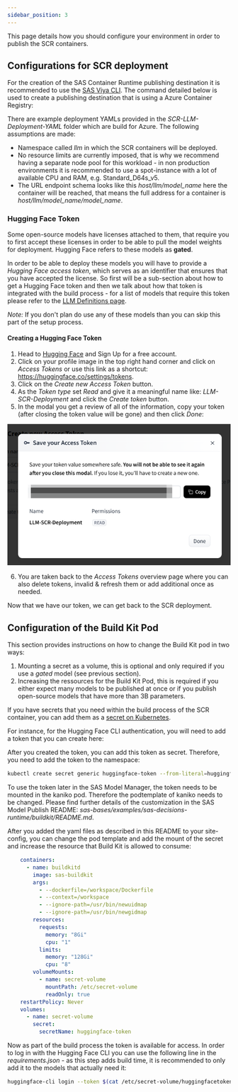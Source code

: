 ```yaml
---
sidebar_position: 3
---
```


This page details how you should configure your environment in order to publish the SCR containers.

## Configurations for SCR deployment

For the creation of the SAS Container Runtime publishing destination it is recommended to use the [SAS Viya CLI](https://go.documentation.sas.com/doc/en/sasadmincdc/default/calcli/titlepage.htm). The command detailed below is used to create a publishing destination that is using a Azure Container Registry:

There are example deployment YAMLs provided in the *SCR-LLM-Deployment-YAML* folder which are build for Azure. The following assumptions are made:

-   Namespace called *llm* in which the SCR containers will be deployed.
-   No resource limits are currently imposed, that is why we recommend having a separate node pool for this workload - in non production environments it is recommended to use a spot-instance with a lot of available CPU and RAM, e.g. Standard_D64s_v5.
-   The URL endpoint schema looks like this *host/llm/model_name* here the container will be reached, that means the full address for a container is *host/llm/model_name/model_name*.

### Hugging Face Token

Some open-source models have licenses attached to them, that require you to first accept these licenses in order to be able to pull the model weights for deployment. Hugging Face refers to these models as **gated**.

In order to be able to deploy these models you will have to provide a *Hugging Face access token*, which serves as an identifier that ensures that you have accepted the license. So first will be a sub-section about how to get a Hugging Face token and then we talk about how that token is integrated with the build process - for a list of models that require this token please refer to the [LLM Definitions page](LLM-Definitions.md).

*Note:* If you don't plan do use any of these models than you can skip this part of the setup process.

#### Creating a Hugging Face Token

1.   Head to [Hugging Face](huggingface.co) and Sign Up for a free account.
2.   Click on your profile image in the top right hand corner and click on *Access Tokens* or use this link as a shortcut: https://huggingface.co/settings/tokens.
3.   Click on the *Create new Access Token* button.
4.   As the *Token type* set *Read* and give it a meaningful name like: *LLM-SCR-Deployment* and click the *Create token* button.
5.   In the modal you get a review of all of the information, copy your token (after closing the token value will be gone) and then click *Done*:

![Hugging Face Token](../../static/Hugging-Face-Token.png)

6.   You are taken back to the *Access Tokens* overview page where you can also delete tokens, invalid & refresh them or add additional once as needed.

Now that we have our token, we can get back to the SCR deployment.

## Configuration of the Build Kit Pod

This section provides instructions on how to change the Build Kit pod in two ways:
1. Mounting a secret as a volume, this is optional and only required if you use a *gated* model (see previous section).
2. Increasing the ressources for the Build Kit Pod, this is required if you either expect many models to be published at once or if you publish open-source models that have more than 3B parameters.

If you have secrets that you need within the build process of the SCR container, you can add them as a [secret on Kubernetes](https://kubernetes.io/docs/concepts/configuration/secret/).

For instance, for the Hugging Face CLI authentication, you will need to add a token that you can create here: 

After you created the token, you can add this token as secret. Therefore, you need to add the token to the namespace:

```bash
kubectl create secret generic huggingface-token --from-literal=huggingfacetoken='*yourToken*' -n *yourSASNamespace*
```

To use the token later in the SAS Model Manager, the token needs to be mounted in the kaniko pod. Therefore the podtemplate of kaniko needs to be changed. Please find further details of the customization in the SAS Model Publish README: *sas-bases/examples/sas-decisions-runtime/buildkit/README.md*.

After you added the yaml files as described in this README to your site-config, you can change the pod template and add the mount of the secret and increase the resource that Build Kit is allowed to consume:

```yaml
    containers:
      - name: buildkitd
        image: sas-buildkit
        args:
          - --dockerfile=/workspace/Dockerfile
          - --context=/workspace
          - --ignore-path=/usr/bin/newuidmap
          - --ignore-path=/usr/bin/newgidmap
        resources:
          requests:
            memory: "8Gi"
            cpu: "1"
          limits:
            memory: "128Gi"
            cpu: "8"
        volumeMounts: 
          - name: secret-volume
            mountPath: /etc/secret-volume
            readOnly: true
    restartPolicy: Never
    volumes:
      - name: secret-volume
        secret:
          secretName: huggingface-token
```

Now as part of the build process the token is available for access. In order to log in with the Hugging Face CLI you can use the following line in the *requirements.json* - as this step adds build time, it is recommended to only add it to the models that actually need it:
```bash
huggingface-cli login --token $(cat /etc/secret-volume/huggingfacetoken) 
```
